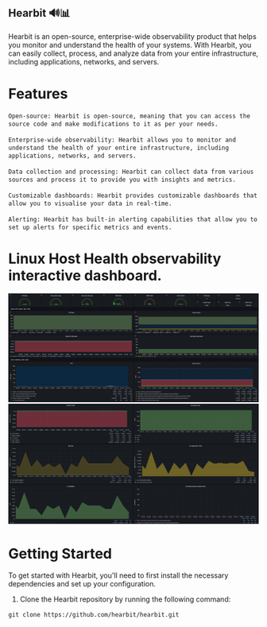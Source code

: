 ## Hearbit 🔊📊

Hearbit is an open-source, enterprise-wide observability product that helps you monitor and understand the health of your systems. With Hearbit, you can easily collect, process, and analyze data from your entire infrastructure, including applications, networks, and servers.

# Features

    Open-source: Hearbit is open-source, meaning that you can access the source code and make modifications to it as per your needs.

    Enterprise-wide observability: Hearbit allows you to monitor and understand the health of your entire infrastructure, including applications, networks, and servers.

    Data collection and processing: Hearbit can collect data from various sources and process it to provide you with insights and metrics.

    Customizable dashboards: Hearbit provides customizable dashboards that allow you to visualise your data in real-time.

    Alerting: Hearbit has built-in alerting capabilities that allow you to set up alerts for specific metrics and events.

# Linux Host Health observability interactive dashboard.
![screenshot](assets/img1.png)
![screenshot](assets/img2.png)

# Getting Started

To get started with Hearbit, you'll need to first install the necessary dependencies and set up your configuration.

1. Clone the Hearbit repository by running the following command:

```
git clone https://github.com/hearbit/hearbit.git
```


